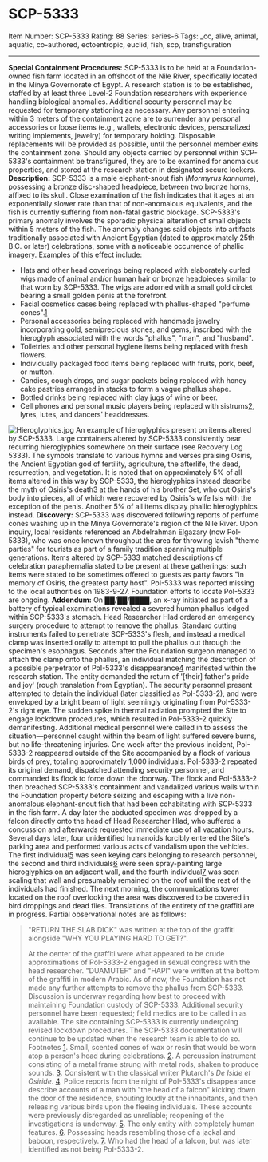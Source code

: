 # SCP-5333
Item Number: SCP-5333
Rating: 88
Series: series-6
Tags: _cc, alive, animal, aquatic, co-authored, ectoentropic, euclid, fish, scp, transfiguration

---

**Special Containment Procedures:** SCP-5333 is to be held at a Foundation-owned fish farm located in an offshoot of the Nile River, specifically located in the Minya Governorate of Egypt. A research station is to be established, staffed by at least three Level-2 Foundation researchers with experience handling biological anomalies. Additional security personnel may be requested for temporary stationing as necessary.
Any personnel entering within 3 meters of the containment zone are to surrender any personal accessories or loose items (e.g., wallets, electronic devices, personalized writing implements, jewelry) for temporary holding. Disposable replacements will be provided as possible, until the personnel member exits the containment zone.
Should any objects carried by personnel within SCP-5333's containment be transfigured, they are to be examined for anomalous properties, and stored at the research station in designated secure lockers.
**Description:** SCP-5333 is a male elephant-snout fish (_Mormyrus kannume_), possessing a bronze disc-shaped headpiece, between two bronze horns, affixed to its skull. Close examination of the fish indicates that it ages at an exponentially slower rate than that of non-anomalous equivalents, and the fish is currently suffering from non-fatal gastric blockage.
SCP-5333's primary anomaly involves the sporadic physical alteration of small objects within 5 meters of the fish. The anomaly changes said objects into artifacts traditionally associated with Ancient Egyptian (dated to approximately 25th B.C. or later) celebrations, some with a noticeable occurrence of phallic imagery. Examples of this effect include:
  * Hats and other head coverings being replaced with elaborately curled wigs made of animal and/or human hair or bronze headpieces similar to that worn by SCP-5333. The wigs are adorned with a small gold circlet bearing a small golden penis at the forefront.
  * Facial cosmetics cases being replaced with phallus-shaped "perfume cones".[1](javascript:;)
  * Personal accessories being replaced with handmade jewelry incorporating gold, semiprecious stones, and gems, inscribed with the hieroglyph associated with the words "phallus", "man", and "husband".
  * Toiletries and other personal hygiene items being replaced with fresh flowers.
  * Individually packaged food items being replaced with fruits, pork, beef, or mutton.
  * Candies, cough drops, and sugar packets being replaced with honey cake pastries arranged in stacks to form a vague phallus shape.
  * Bottled drinks being replaced with clay jugs of wine or beer.
  * Cell phones and personal music players being replaced with sistrums[2](javascript:;), lyres, lutes, and dancers' headdresses.

![Hieroglyphics.jpg](https://scp-wiki.wdfiles.com/local--files/scp-5333/Hieroglyphics.jpg)
An example of hieroglyphics present on items altered by SCP-5333.
Large containers altered by SCP-5333 consistently bear recurring hieroglyphics somewhere on their surface (see Recovery Log 5333). The symbols translate to various hymns and verses praising Osiris, the Ancient Egyptian god of fertility, agriculture, the afterlife, the dead, resurrection, and vegetation. It is noted that on approximately 5% of all items altered in this way by SCP-5333, the hieroglyphics instead describe the myth of Osiris's death[3](javascript:;) at the hands of his brother Set, who cut Osiris's body into pieces, all of which were recovered by Osiris's wife Isis with the exception of the penis. Another 5% of all items display phallic hieroglyphics instead.
**Discovery:** SCP-5333 was discovered following reports of perfume cones washing up in the Minya Governorate's region of the Nile River. Upon inquiry, local residents referenced an Abdelrahman Elgazary (now PoI-5333), who was once known throughout the area for throwing lavish "theme parties" for tourists as part of a family tradition spanning multiple generations. Items altered by SCP-5333 matched descriptions of celebration paraphernalia stated to be present at these gatherings; such items were stated to be sometimes offered to guests as party favors "in memory of Osiris, the greatest party host". PoI-5333 was reported missing to the local authorities on 1983-9-27. Foundation efforts to locate PoI-5333 are ongoing.
**Addendum:** On ██/██/████, an x-ray initiated as part of a battery of typical examinations revealed a severed human phallus lodged within SCP-5333's stomach. Head Researcher Hlad ordered an emergency surgery procedure to attempt to remove the phallus. Standard cutting instruments failed to penetrate SCP-5333's flesh, and instead a medical clamp was inserted orally to attempt to pull the phallus out through the specimen's esophagus.
Seconds after the Foundation surgeon managed to attach the clamp onto the phallus, an individual matching the description of a possible perpetrator of PoI-5333's disappearance[4](javascript:;) manifested within the research station. The entity demanded the return of '[their] father's pride and joy' (rough translation from Egyptian). The security personnel present attempted to detain the individual (later classified as PoI-5333-2), and were enveloped by a bright beam of light seemingly originating from PoI-5333-2's right eye. The sudden spike in thermal radiation prompted the Site to engage lockdown procedures, which resulted in PoI-5333-2 quickly demanifesting. Additional medical personnel were called in to assess the situation—personnel caught within the beam of light suffered severe burns, but no life-threatening injuries.
One week after the previous incident, PoI-5333-2 reappeared outside of the Site accompanied by a flock of various birds of prey, totaling approximately 1,000 individuals. PoI-5333-2 repeated its original demand, dispatched attending security personnel, and commanded its flock to force down the doorway.
The flock and PoI-5333-2 then breached SCP-5333's containment and vandalized various walls within the Foundation property before seizing and escaping with a live non-anomalous elephant-snout fish that had been cohabitating with SCP-5333 in the fish farm. A day later the abducted specimen was dropped by a falcon directly onto the head of Head Researcher Hlad, who suffered a concussion and afterwards requested immediate use of all vacation hours.
Several days later, four unidentified humanoids forcibly entered the Site's parking area and performed various acts of vandalism upon the vehicles. The first individual[5](javascript:;) was seen keying cars belonging to research personnel, the second and third individuals[6](javascript:;) were seen spray-painting large hieroglyphics on an adjacent wall, and the fourth individual[7](javascript:;) was seen scaling that wall and presumably remained on the roof until the rest of the individuals had finished. The next morning, the communications tower located on the roof overlooking the area was discovered to be covered in bird droppings and dead flies.
Translations of the entirety of the graffiti are in progress. Partial observational notes are as follows:
> "RETURN THE SLAB DICK" was written at the top of the graffiti alongside "WHY YOU PLAYING HARD TO GET?".  
>    
>  At the center of the graffiti were what appeared to be crude approximations of PoI-5333-2 engaged in sexual congress with the head researcher.
> "DUAMUTEF" and "HAPI" were written at the bottom of the graffiti in modern Arabic.
As of now, the Foundation has not made any further attempts to remove the phallus from SCP-5333. Discussion is underway regarding how best to proceed with maintaining Foundation custody of SCP-5333. Additional security personnel have been requested; field medics are to be called in as available.
The site containing SCP-5333 is currently undergoing revised lockdown procedures. The SCP-5333 documentation will continue to be updated when the research team is able to do so.
Footnotes
[1](javascript:;). Small, scented cones of wax or resin that would be worn atop a person's head during celebrations.
[2](javascript:;). A percussion instrument consisting of a metal frame strung with metal rods, shaken to produce sounds.
[3](javascript:;). Consistent with the classical writer Plutarch's _De Iside et Osiride_.
[4](javascript:;). Police reports from the night of PoI-5333's disappearance describe accounts of a man with "the head of a falcon" kicking down the door of the residence, shouting loudly at the inhabitants, and then releasing various birds upon the fleeing individuals. These accounts were previously disregarded as unreliable; reopening of the investigations is underway.
[5](javascript:;). The only entity with completely human features.
[6](javascript:;). Possessing heads resembling those of a jackal and baboon, respectively.
[7](javascript:;). Who had the head of a falcon, but was later identified as not being PoI-5333-2.